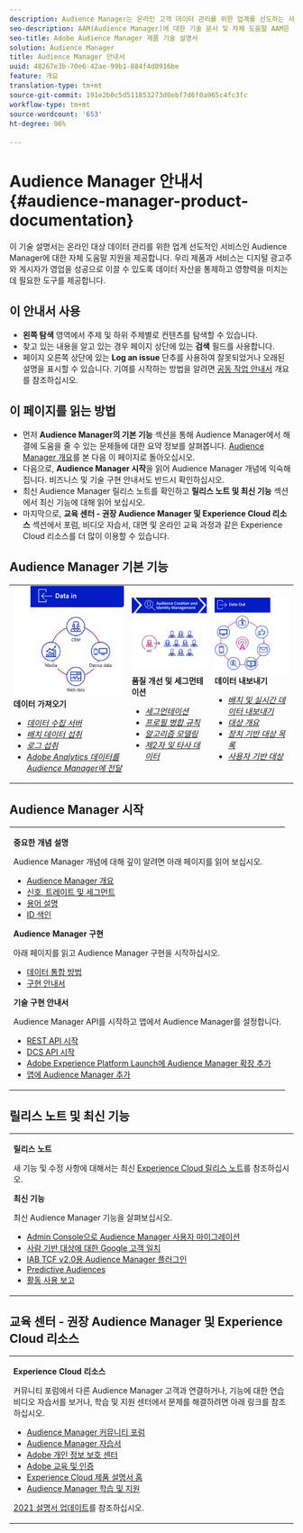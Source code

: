 ```yaml
---
description: Audience Manager는 온라인 고객 데이터 관리를 위한 업계를 선도하는 서비스를 제공합니다. 우리 제품과 서비스는 디지털 광고주와 게시자가 영업을 성공으로 이끌 수 있도록 데이터 자산을 통제하고 영향력을 미치는 데 필요한 도구를 제공합니다.
seo-description: AAM(Audience Manager)에 대한 기술 문서 및 자체 도움말 AAM은 온라인 대상 데이터 관리를 위한 업계 선도적인 서비스를 제공하고, 디지털 광고주와 게시자에게 매출 성과를 높이는 데 도움이 되도록 데이터 자산을 제어하고 활용하는 데 필요한 도구를 제공합니다.
seo-title: Adobe Audience Manager 제품 기술 설명서
solution: Audience Manager
title: Audience Manager 안내서
uuid: 48267e3b-70e6-42ae-99b1-884f4d0916be
feature: 개요
translation-type: tm+mt
source-git-commit: 191e2b0c5d511853273d0ebf7d6f0a965c4fc3fc
workflow-type: tm+mt
source-wordcount: '653'
ht-degree: 96%

---
```




# Audience Manager 안내서 {#audience-manager-product-documentation}

이 기술 설명서는 온라인 대상 데이터 관리를 위한 업계 선도적인 서비스인 Audience Manager에 대한 자체 도움말 지원을 제공합니다. 우리 제품과 서비스는 디지털 광고주와 게시자가 영업을 성공으로 이끌 수 있도록 데이터 자산을 통제하고 영향력을 미치는 데 필요한 도구를 제공합니다.

## 이 안내서 사용

* **왼쪽 탐색** 영역에서 주제 및 하위 주제별로 컨텐츠를 탐색할 수 있습니다.
* 찾고 있는 내용을 알고 있는 경우 페이지 상단에 있는 **검색** 필드를 사용합니다.
* 페이지 오른쪽 상단에 있는 **Log an issue** 단추를 사용하여 잘못되었거나 오래된 설명을 표시할 수 있습니다. 기여를 시작하는 방법을 알려면 [공동 작업 안내서](https://docs.adobe.com/content/help/en/contributor/contributor-guide/introduction.html) 개요를 참조하십시오.

## 이 페이지를 읽는 방법

* 먼저 **Audience Manager의 기본 기능** 섹션을 통해 Audience Manager에서 해결에 도움을 줄 수 있는 문제들에 대한 요약 정보를 살펴봅니다. [Audience Manager 개요](/help/using/overview/aam-overview.md)를 본 다음 이 페이지로 돌아오십시오.
* 다음으로, **Audience Manager 시작**&#x200B;을 읽어 Audience Manager 개념에 익숙해집니다. 비즈니스 및 기술 구현 안내서도 반드시 확인하십시오.
* 최신 Audience Manager 릴리스 노트를 확인하고 **릴리스 노트 및 최신 기능** 섹션에서 최신 기능에 대해 읽어 보십시오.
* 마지막으로, **교육 센터 - 권장 Audience Manager 및 Experience Cloud 리소스** 섹션에서 포럼, 비디오 자습서, 대면 및 온라인 교육 과정과 같은 Experience Cloud 리소스를 더 많이 이용할 수 있습니다.

## Audience Manager 기본 기능

<table>
   <td>
      <img alt="데이터 입력" src="/help/using/overview/assets/data-in.png"/>
      <div>
         <b>데이터 가져오기</b>
      </div>
      <p>
         <em><ul><li><a href="/help/using/api/dcs-intro/dcs-api-reference/dcs-api-reference-overview.md">데이터 수집 서버</a></li><li><a href="/help/using/integration/sending-audience-data/batch-data-transfer-explained/batch-data-transfer-overview.md">배치 데이터 섭취</a></li><li><a href="/help/using/reporting/audience-optimization-reports/metadata-files-intro/metadata-files-intro.md">로그 섭취</a></li><li><a href="/help/using/integration/integration-other-solutions/audience-management-module.md">Adobe Analytics 데이터를 Audience Manager에 전달</a></li></ul></em>
      <p>
   </td>
   <td>
      <img alt="품질 개선 및 세그먼테이션" src="/help/using/overview/assets/enrich-segment.png"/>
      <div>
         <b>품질 개선 및 세그먼테이션</b>
      </div>
      <p>
       <em><ul><li><a href="/help/using/features/segments/segments-purpose.md">세그먼테이션</a></li><li><a href="/help/using/features/profile-merge-rules/merge-rules-overview.md">프로필 병합 규칙</a></li><li><a href="/help/using/features/algorithmic-models/understanding-models.md">알고리즘 모델링</a></li><li><a href="/help/using/overview/data-types-collected.md">제2자 및 타사 데이터</a></li></ul></em>
      <p>
   </td>
   <td>
      <img alt="데이터 출력" src="/help/using/overview/assets/data-out.png"/>
      </a>
      <div>
         <b>데이터 내보내기</b>
      </div>
      <p>
      <p>
         <em><ul><li><a href="/help/using/integration/receiving-audience-data/receiving-audience-data-overview.md">배치 및 실시간 데이터 내보내기</a></li><li><a href="/help/using/features/destinations/destinations.md">대상 개요</a></li><li><a href="/help/using/features/destinations/device-based-destinations-list.md">장치 기반 대상 목록</a></li><li><a href="/help/using/features/destinations/people-based-destinations-overview.md">사용자 기반 대상</a></li></ul></em> 
      <p>
      <p>
   </td>
</table>


## Audience Manager 시작

<table> 
 <tbody> 
  <tr> 
   <td colname="col1"> <p><b>중요한 개념 설명</b></p>
   <p>Audience Manager 개념에 대해 깊이 알려면 아래 페이지를 읽어 보십시오. 
   <ul><li><a href="/help/using/overview/aam-overview.md"> Audience Manager 개요</a></li><li><a href="/help/using/reference/signal-trait-segment.md">신호, 트레이트 및 세그먼트</a></li><li><a href="/help/using/reference/aam-glossary.md"> 용어 설명</a> </li><li><a href="/help/using/reference/ids-in-aam.md">ID 색인</a></li></ul></p>

<p><b>Audience Manager 구현</b></p>
   <p> 아래 페이지를 읽고 Audience Manager 구현을 시작하십시오.
     <ul>
     <li><a href="/help/using/integration/data-integration-methods.md">데이터 통합 방법</a></li>
     <li><a href="/help/using/integration/implement-audience-manager.md">구현 안내서</a></li>
     </ul> </p>

<p> <b>기술 구현 안내서</b> </p> <p>Audience Manager API를 시작하고 앱에서 Audience Manager를 설정합니다.</p> <p> 
     <ul id="ul_47C012F6AB3E4B73BA357027F4D15369">
     <li><a href="/help/using/api/rest-api-main/aam-api-getting-started.md">REST API 시작</a></li>
     <li><a href="/help/using/api/dcs-intro/dcs-event-calls/dcs-event-calls.md">DCS API 시작</a></li>
     <li><a href="https://docs.adobe.com/content/help/ko-KR/launch/using/extensions-ref/adobe-extension/adobe-audience-manager-extension.html">Adobe Experience Platform Launch에 Audience Manager 확장 추가</a></li>
    <li><a href="https://aep-sdks.gitbook.io/docs/using-mobile-extensions/adobe-audience-manager">앱에 Audience Manager 추가</a></li>
     </ul> </p>
    </td>

</tr> 
 </tbody> 
</table>

<!--

<table> 
 <tbody> 
  <tr> 
   <td colname="col1"> <p><b>Important Conceptual Documentation</b></p>
   <p>Read the pages below for a deeper understanding of Audience Manager concepts: 
   <ul><li><a href="https://docs.adobe.com/content/help/en/audience-manager/user-guide/overview/aam-overview.html"> Audience Manager Overview</a></li><li><a href="https://docs.adobe.com/help/en/audience-manager/user-guide/reference/aam-glossary.html"> Glossary</a> </li><li><a href="https://docs.adobe.com/content/help/en/audience-manager/user-guide/reference/ids-in-aam.html">Index of IDs</a></li><li><a href="https://docs.adobe.com/help/en/audience-manager/user-guide/reference/signal-trait-segment.html">Signals, Traits, and Segments</a></li></ul></p>
   <br>&nbsp;
   <p><b>Implement Audience Manager</b></p>
   <p> Get started with implementing Audience Manager by reading the pages below:
     <ul>
     <li><a href="https://docs.adobe.com/content/help/en/audience-manager/user-guide/implementation-integration-guides/data-integration-methods.html">Data Integration Methods</a></li>
     <li><a href="https://docs.adobe.com/content/help/en/audience-manager/user-guide/implementation-integration-guides/implement-audience-manager.html">Implementation Guide</a></li>
     </ul> </p>
     <br>&nbsp;
   <p> <b>Technical Implementation Guides</b> </p> <p>Get started with Audience Manager APIs and set up Audience Manager in your app:</p> <p> 
     <ul id="ul_47C012F6AB3E4B73BA357027F4D15369">
     <li><a href="https://docs.adobe.com/content/help/en/audience-manager/user-guide/api-and-sdk-code/rest-apis/aam-api-getting-started.html">Getting Started with REST APIs</a></li>
     <li><a href="https://docs.adobe.com/content/help/en/audience-manager/user-guide/api-and-sdk-code/dcs/dcs-event-calls/dcs-event-calls.html">Get started with the DCS API</a></li>
     <li><a href="https://docs.adobe.com/content/help/en/launch/using/extensions-ref/adobe-extension/adobe-audience-manager-extension.html">Add the Audience Manager extension to Adobe Experience Platform Launch</a></li>
    <li><a href="https://aep-sdks.gitbook.io/docs/using-mobile-extensions/adobe-audience-manager">Add Audience Manager to your app</a></li>
     </ul> </p>
    </td>
   <td colname="col2">  <p> <b>Collaborative Documentation</b> </p>
     <p>We welcome contributions to our documentation from all our readers. See the <a href="https://docs.adobe.com/content/help/en/contributor/contributor-guide/introduction.html">Collaboration Guide Overview</a> to learn how to start contributing.</p>
   <br>&nbsp;
   <p> <b>Release Notes</b> </p> <p> 
     See the latest <a href="https://docs.adobe.com/content/help/en/release-notes/experience-cloud/current.html" format="https" scope="external"> Experience Cloud Release Notes</a> for new features and fixes.</p> <br>&nbsp;
     <p> <b>Experience Cloud Resources</b> </p> <p> 
     <ul id="ul_E30EC96BDC624B5591F0470D430B7F41"> 
      <li id="li_F3A5CCFAE0F247CEB41A03CA8E03106B"><a href="https://forums.adobe.com/community/experience-cloud/analytics-cloud/audience-manager" format="https" scope="external"> Audience Manager Community Forums</a> </li>
      <li><a href="https://docs.adobe.com/content/help/en/audience-manager-learn/tutorials/overview.html" format="http" scope="external"> Audience Manager Tutorials</a> </li> 
      <li id="li_1737D63307024F26B1F967621613A5AC"><a href="https://www.adobe.com/privacy.html" format="http" scope="external"> Adobe Privacy Center</a> </li>  
      <li id="li_1938F7044F544481A6CC0F45CC22B80A"> <a href="https://helpx.adobe.com/learning.html?promoid=KAUDK" scope="external" format="http"> Adobe Training and Certifications</a> </li> 
      <li id="li_C71459E0D1464C05B8B9387C43541F17"> <a href="https://helpx.adobe.com/support/experience-cloud.html" scope="external" format="https">Experience Cloud Product Documentation Home</a> </li> 
      <li id="li_0DB1997FEB87484EBC07E03FD40AA39F"><a href="https://helpx.adobe.com/support/audience-manager.html" format="https" scope="external"> Audience Manager Learn &amp; Support</a> </li> 
     </ul> </p> 
     <br>&nbsp;
     <p>See also, <a href="https://docs.adobe.com/content/help/en/audience-manager/user-guide/documentation-updates/docs-2020.html"> 2020 Documentation Updates</a>. </p> </td>
  </tr> 
 </tbody> 
</table>

-->

## 릴리스 노트 및 최신 기능

<table> 
 <tbody> 
  <tr> 
   <td> <p> <b>릴리스 노트</b> </p> <p> 
     새 기능 및 수정 사항에 대해서는 최신 <a href="https://docs.adobe.com/content/help/ko-KR/release-notes/experience-cloud/current.html" format="https" scope="external">Experience Cloud 릴리스 노트</a>를 참조하십시오.</p> 
     <p> <b>최신 기능</b> </p> <p> 
     최신 Audience Manager 기능을 살펴보십시오.</p>
     <p><ul><li><a href="/help/using/docs-updates/docs-2021.md">Admin Console으로 Audience Manager 사용자 마이그레이션</a></li><li><a href="/help/using/features/destinations/people-based-destinations-prerequisites.md">사람 기반 대상에 대한 Google 고객 일치</a></li><li><a href="/help/using/overview/data-security-and-privacy/aam-iab-plugin.md">IAB TCF v2.0용 Audience Manager 플러그인</a></li><li><a href="/help/using/features/algorithmic-models/predictive-audiences.md">Predictive Audiences</a></li><li><a href="/help/using/features/administration/activity-usage-reporting.md">활동 사용 보고</a></li>
     </ul></p>
    </td>
  </tr> 
 </tbody> 
</table>

<!--

**Release Notes**

See the latest [Experience Cloud Release Notes](https://docs.adobe.com/content/help/en/release-notes/experience-cloud/current.html) for new features and fixes.

<br>&nbsp;

**Latest features**

Read about the latest Audience Manager features:
* [Activity Usage Reporting](https://docs.adobe.com/content/help/en/audience-manager/user-guide/features/administration/activity-usage-reporting.html)
* [California Consumer Privacy Act (CCPA) Support and Privacy Documentation Overhaul](https://docs.adobe.com/content/help/en/audience-manager/user-guide/overview/data-privacy/data-privacy.html)
* [Intelligent Recommendations for Audience Marketplace Data, powered by Adobe Sensei](https://docs.adobe.com/content/help/en/audience-manager/user-guide/features/segments/trait-recommendations.html)
* [Profile Merge Rules Enhancements](https://docs.adobe.com/content/help/en/audience-manager/user-guide/features/profile-merge-rules/merge-rules-overview.html)
* [Bulk Management Tools Update](https://docs.adobe.com/content/help/en/audience-manager/user-guide/reference/bulk-management-tools/bulk-management-intro.html)

-->


## 교육 센터 - 권장 Audience Manager 및 Experience Cloud 리소스


<table> 
 <tbody> 
  <tr> 
   <td colname="col2"> 
     <p> <b>Experience Cloud 리소스</b> </p>
     <p>커뮤니티 포럼에서 다른 Audience Manager 고객과 연결하거나, 기능에 대한 연습 비디오 자습서를 보거나, 학습 및 지원 센터에서 문제를 해결하려면 아래 링크를 참조하십시오.</p>
     <p> 
     <ul id="ul_E30EC96BDC624B5591F0470D430B7F41"> 
      <li id="li_F3A5CCFAE0F247CEB41A03CA8E03106B"><a href="https://forums.adobe.com/community/experience-cloud/analytics-cloud/audience-manager" format="https" scope="external"> Audience Manager 커뮤니티 포럼</a> </li>
      <li><a href="https://docs.adobe.com/content/help/en/audience-manager-learn/tutorials/overview.html" format="http" scope="external"> Audience Manager 자습서</a> </li> 
      <li id="li_1737D63307024F26B1F967621613A5AC"><a href="https://www.adobe.com/kr/privacy.html" format="http" scope="external"> Adobe 개인 정보 보호 센터</a> </li>  
      <li id="li_1938F7044F544481A6CC0F45CC22B80A"> <a href="https://helpx.adobe.com/kr/learning.html?promoid=KAUDK" scope="external" format="http"> Adobe 교육 및 인증</a> </li> 
      <li id="li_C71459E0D1464C05B8B9387C43541F17"> <a href="https://helpx.adobe.com/kr/support/experience-cloud.html" scope="external" format="https">Experience Cloud 제품 설명서 홈</a> </li> 
      <li id="li_0DB1997FEB87484EBC07E03FD40AA39F"><a href="https://helpx.adobe.com/kr/support/audience-manager.html" format="https" scope="external"> Audience Manager 학습 및 지원</a> </li> 
     </ul> </p> 
     <p><a href="https://docs.adobe.com/content/help/ko-KR/audience-manager/user-guide/documentation-updates/docs-2021.html">2021 설명서 업데이트</a>를 참조하십시오. </p> </td>
  </tr> 
 </tbody> 
</table>